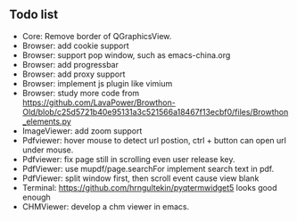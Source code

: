 ## Todo list
* Core: Remove border of QGraphicsView.
* Browser: add cookie support
* Browser: support pop window, such as emacs-china.org
* Browser: add progressbar
* Browser: add proxy support
* Browser: implement js plugin like vimium
* Browser: study more code from https://github.com/LavaPower/Browthon-Old/blob/c25d5721b40e95131a3c521566a18467f13ecbf0/files/Browthon_elements.py
* ImageViewer: add zoom support
* Pdfviewer: hover mouse to detect url postion, ctrl + button can open url under mouse.
* Pdfviewer: fix page still in scrolling even user release key.
* PdfViewer: use mupdf/page.searchFor implement search text in pdf.
* PdfViewer: split window first, then scroll event cause view blank
* Terminal: https://github.com/hrngultekin/pyqtermwidget5 looks good enough
* CHMViewer: develop a chm viewer in emacs.
